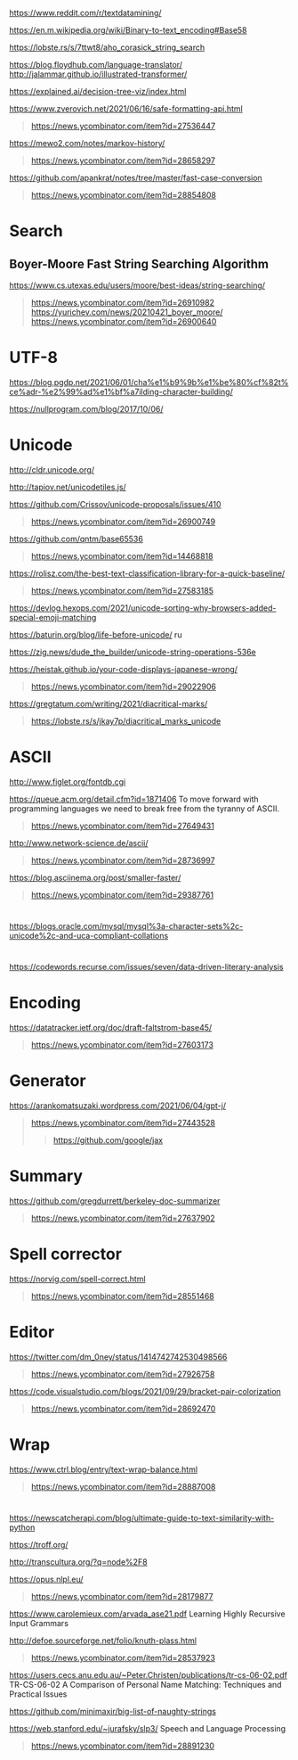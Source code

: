 https://www.reddit.com/r/textdatamining/

https://en.m.wikipedia.org/wiki/Binary-to-text_encoding#Base58

https://lobste.rs/s/7ttwt8/aho_corasick_string_search

https://blog.floydhub.com/language-translator/
http://jalammar.github.io/illustrated-transformer/

https://explained.ai/decision-tree-viz/index.html

https://www.zverovich.net/2021/06/16/safe-formatting-api.html
> https://news.ycombinator.com/item?id=27536447

https://mewo2.com/notes/markov-history/
> https://news.ycombinator.com/item?id=28658297

https://github.com/apankrat/notes/tree/master/fast-case-conversion
> https://news.ycombinator.com/item?id=28854808

# Search
## Boyer-Moore Fast String Searching Algorithm
https://www.cs.utexas.edu/users/moore/best-ideas/string-searching/
> https://news.ycombinator.com/item?id=26910982
https://yurichev.com/news/20210421_boyer_moore/
> https://news.ycombinator.com/item?id=26900640

# UTF-8
https://blog.pgdp.net/2021/06/01/cha%e1%b9%9b%e1%be%80%cf%82t%ce%adr-%e2%99%ad%e1%bf%a7ilding-character-building/

https://nullprogram.com/blog/2017/10/06/

# Unicode

http://cldr.unicode.org/

http://tapiov.net/unicodetiles.js/

https://github.com/Crissov/unicode-proposals/issues/410
> https://news.ycombinator.com/item?id=26900749

https://github.com/qntm/base65536
> https://news.ycombinator.com/item?id=14468818

https://rolisz.com/the-best-text-classification-library-for-a-quick-baseline/
> https://news.ycombinator.com/item?id=27583185

https://devlog.hexops.com/2021/unicode-sorting-why-browsers-added-special-emoji-matching

https://baturin.org/blog/life-before-unicode/ ru

https://zig.news/dude_the_builder/unicode-string-operations-536e

https://heistak.github.io/your-code-displays-japanese-wrong/
> https://news.ycombinator.com/item?id=29022906

https://gregtatum.com/writing/2021/diacritical-marks/
> https://lobste.rs/s/jkay7p/diacritical_marks_unicode
> > 

# ASCII
http://www.figlet.org/fontdb.cgi

https://queue.acm.org/detail.cfm?id=1871406 To move forward with programming languages we need to break free from the tyranny of ASCII.
> https://news.ycombinator.com/item?id=27649431

http://www.network-science.de/ascii/
> https://news.ycombinator.com/item?id=28736997

https://blog.asciinema.org/post/smaller-faster/
> https://news.ycombinator.com/item?id=29387761

#
https://blogs.oracle.com/mysql/mysql%3a-character-sets%2c-unicode%2c-and-uca-compliant-collations

# 
https://codewords.recurse.com/issues/seven/data-driven-literary-analysis

# Encoding
https://datatracker.ietf.org/doc/draft-faltstrom-base45/
> https://news.ycombinator.com/item?id=27603173

# Generator
https://arankomatsuzaki.wordpress.com/2021/06/04/gpt-j/
> https://news.ycombinator.com/item?id=27443528
> > https://github.com/google/jax
  
# Summary
https://github.com/gregdurrett/berkeley-doc-summarizer
> https://news.ycombinator.com/item?id=27637902

# Spell corrector
https://norvig.com/spell-correct.html
> https://news.ycombinator.com/item?id=28551468

# Editor
https://twitter.com/dm_0ney/status/1414742742530498566
> https://news.ycombinator.com/item?id=27926758

https://code.visualstudio.com/blogs/2021/09/29/bracket-pair-colorization
> https://news.ycombinator.com/item?id=28692470

# Wrap
https://www.ctrl.blog/entry/text-wrap-balance.html
> https://news.ycombinator.com/item?id=28887008

#
https://newscatcherapi.com/blog/ultimate-guide-to-text-similarity-with-python

https://troff.org/

http://transcultura.org/?q=node%2F8

https://opus.nlpl.eu/
> https://news.ycombinator.com/item?id=28179877

https://www.carolemieux.com/arvada_ase21.pdf Learning Highly Recursive Input Grammars

http://defoe.sourceforge.net/folio/knuth-plass.html
> https://news.ycombinator.com/item?id=28537923

https://users.cecs.anu.edu.au/~Peter.Christen/publications/tr-cs-06-02.pdf TR-CS-06-02 A Comparison of Personal Name Matching: Techniques and Practical Issues

https://github.com/minimaxir/big-list-of-naughty-strings

https://web.stanford.edu/~jurafsky/slp3/ Speech and Language Processing
> https://news.ycombinator.com/item?id=28891230